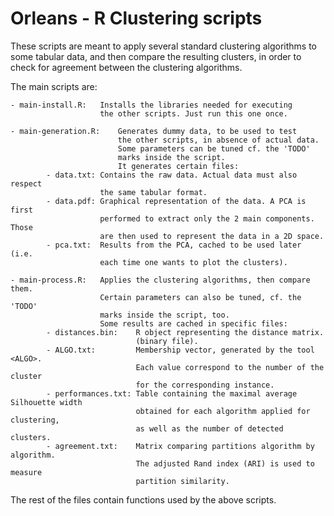 Orleans - R Clustering scripts
==============================

These scripts are meant to apply several standard clustering algorithms
to some tabular data, and then compare the resulting clusters, in order
to check for agreement between the clustering algorithms. 

The main scripts are:

	- main-install.R: 	Installs the libraries needed for executing 
						the other scripts. Just run this one once. 
					
	- main-generation.R:	Generates dummy data, to be used to test 
							the other scripts, in absence of actual data.
							Some parameters can be tuned cf. the 'TODO' 
							marks inside the script.
							It generates certain files:
			- data.txt:	Contains the raw data. Actual data must also respect 
						the same tabular format.
			- data.pdf: Graphical representation of the data. A PCA is first 
						performed to extract only the 2 main components. Those
						are then used to represent the data in a 2D space.
			- pca.txt:	Results from the PCA, cached to be used later (i.e.
						each time one wants to plot the clusters).
									
	- main-process.R:	Applies the clustering algorithms, then compare them.
						Certain parameters can also be tuned, cf. the 'TODO'
						marks inside the script, too.
						Some results are cached in specific files:
			- distances.bin:	R object representing the distance matrix.
								(binary file).
			- ALGO.txt: 		Membership vector, generated by the tool <ALGO>. 
								Each value correspond to the number of the cluster
								for the corresponding instance.
			- performances.txt:	Table containing the maximal average Silhouette width 
								obtained for each algorithm applied for clustering,
								as well as the number of detected clusters.
			- agreement.txt:	Matrix comparing partitions algorithm by algorithm. 
								The adjusted Rand index (ARI) is used to measure
								partition similarity.

The rest of the files contain functions used by the above scripts.